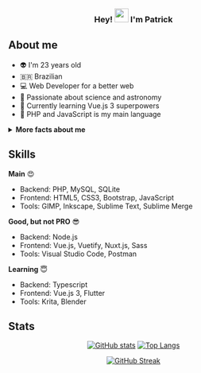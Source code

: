 <h3 align="center">
  Hey!
  <img src="https://media.giphy.com/media/hvRJCLFzcasrR4ia7z/giphy.gif" width="28">
  I'm Patrick
</h3>

## About me
- :alien: I'm 23 years old
- 🇧🇷 Brazilian
- :computer: Web Developer for a better web
- :rocket: Passionate about science and astronomy
- :muscle: Currently learning Vue.js 3 superpowers
- :elephant: PHP and JavaScript is my main language

<details>
  <summary><b>More facts about me</b></summary>
  <ul style="margin-top:10px;">
      <li>🌱 Vegetarian</li>
      <li>🐝 Bee lover</li>
      <li>🚲 BMX rider</li>
      <li>💚 DuoLingo player</li>
  </ul>
</details>

## Skills
**Main** :heart_eyes:

- Backend: PHP, MySQL, SQLite
- Frontend: HTML5, CSS3, Bootstrap, JavaScript
- Tools: GIMP, Inkscape, Sublime Text, Sublime Merge

**Good, but not PRO** :sunglasses:

- Backend: Node.js
- Frontend: Vue.js, Vuetify, Nuxt.js, Sass
- Tools: Visual Studio Code, Postman

**Learning** :innocent:

- Backend: Typescript
- Frontend: Vue.js 3, Flutter
- Tools: Krita, Blender

## Stats

<div align="center">

  [![GitHub stats](https://github-readme-stats.vercel.app/api?username=parkejunior&bg_color=1F222E&title_color=E83958&hide_border=true&text_color=9CA2B8&icon_color=F8D866&show_icons=true&hide_rank=true&hide=prs)](https://github.com/anuraghazra/github-readme-stats)
  [![Top Langs](https://github-readme-stats.vercel.app/api/top-langs/?username=parkejunior&layout=compact&langs_count=6&bg_color=1F222E&title_color=E83958&hide_border=true&text_color=9CA2B8)](https://github.com/anuraghazra/github-readme-stats)

  [![GitHub Streak](https://github-readme-streak-stats.herokuapp.com?user=parkejunior&theme=monokai-metallian&hide_border=true&ring=E83958&fire=E83958)](https://git.io/streak-stats)

</div>